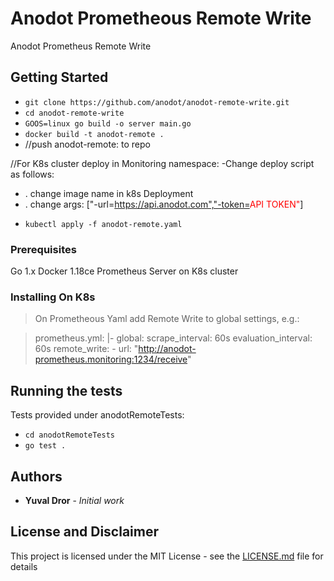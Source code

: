 # Anodot Prometheous Remote Write

Anodot Prometheus Remote Write 

## Getting Started

-  `git clone https://github.com/anodot/anodot-remote-write.git`
-  `cd anodot-remote-write`
-  `GOOS=linux go build -o server main.go`
-  `docker build -t anodot-remote .`
- //push anodot-remote:<version> to repo 

//For K8s cluster deploy in Monitoring namespace:
-Change deploy script as follows:
* . change image name in k8s Deployment
* . change  args: ["-url=https://api.anodot.com","-token=<font color="red">API TOKEN"</font>]
- `kubectl apply -f anodot-remote.yaml`


### Prerequisites

Go 1.x 
Docker 1.18ce
Prometheus Server on K8s cluster

### Installing On K8s
> On Prometheous Yaml add Remote Write to global settings, e.g.:

>  prometheus.yml: |-
>    global:
>      scrape_interval: 60s
>      evaluation_interval: 60s
>    remote_write:
>      - url: "http://anodot-prometheus.monitoring:1234/receive"

## Running the tests

Tests provided under anodotRemoteTests:
*  `cd anodotRemoteTests` 
*  `go test .`


## Authors

* **Yuval Dror** - *Initial work* 

## License and Disclaimer

This project is licensed under the MIT License - see the [LICENSE.md](LICENSE.md) file for details
